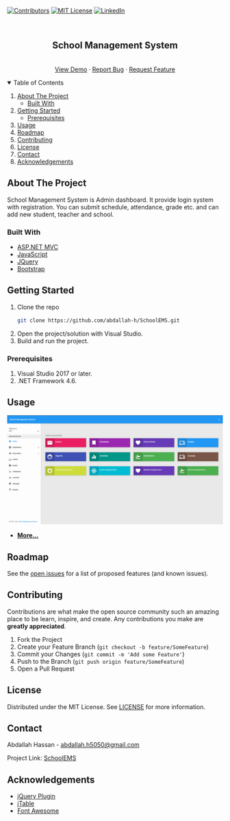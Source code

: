 [![Contributors][contributors-shield]][contributors-url]
[![MIT License][license-shield]][license-url]
[![LinkedIn][linkedin-shield]][linkedin-url]

<!-- [![Forks][forks-shield]][forks-url]
[![Stargazers][stars-shield]][stars-url]
[![Issues][issues-shield]][issues-url] -->

<!-- PROJECT LOGO -->
<br />
<p align="center">

  <h2 align="center">School Management System</h2>

  <p align="center">
    <br />
    <a href="https://github.com/abdallah-h/SchoolEMS">View Demo</a>
    ·
    <a href="https://github.com/abdallah-h/SchoolEMS/issues">Report Bug</a>
    ·
    <a href="https://github.com/abdallah-h/SchoolEMS/issues">Request Feature</a>
  </p>
</p>

<!-- TABLE OF CONTENTS -->
<details open="open">
  <summary>Table of Contents</summary>
  <ol>
    <li>
      <a href="#about-the-project">About The Project</a>
      <ul>
        <li><a href="#built-with">Built With</a></li>
      </ul>
    </li>
    <li>
      <a href="#getting-started">Getting Started</a>
      <ul>
        <li><a href="#prerequisites">Prerequisites</a></li>
      </ul>
    </li>
    <li><a href="#usage">Usage</a></li>
    <li><a href="#roadmap">Roadmap</a></li>
    <li><a href="#contributing">Contributing</a></li>
    <li><a href="#license">License</a></li>
    <li><a href="#contact">Contact</a></li>
    <li><a href="#acknowledgements">Acknowledgements</a></li>
  </ol>
</details>

<!-- ABOUT THE PROJECT -->

## About The Project

School Management System is Admin dashboard. It provide login system with registration. You can submit schedule, attendance, grade etc. and can add new student, teacher and school.

### Built With

- [ASP.NET MVC](https://dotnet.microsoft.com/apps/aspnet/mvc)
- [JavaScript](https://www.javascript.com/)
- [JQuery](https://jquery.com)
- [Bootstrap](https://getbootstrap.com)

<!-- GETTING STARTED -->

## Getting Started

1. Clone the repo
   ```sh
   git clone https://github.com/abdallah-h/SchoolEMS.git
   ```
2. Open the project/solution with Visual Studio.
3. Build and run the project.

### Prerequisites

1. Visual Studio 2017 or later.
2. .NET Framework 4.6.

<!-- USAGE EXAMPLES -->

## Usage

![Dashboard](<screenshots/s (3).png?raw=true> "Dashboard")

- **[More...](screenshots/showme.md)**

<!-- ROADMAP -->

## Roadmap

See the [open issues](https://github.com/abdallah-h/SchoolEMS/issues) for a list of proposed features (and known issues).

<!-- CONTRIBUTING -->

## Contributing

Contributions are what make the open source community such an amazing place to be learn, inspire, and create. Any contributions you make are **greatly appreciated**.

1. Fork the Project
2. Create your Feature Branch (`git checkout -b feature/SomeFeature`)
3. Commit your Changes (`git commit -m 'Add some Feature'`)
4. Push to the Branch (`git push origin feature/SomeFeature`)
5. Open a Pull Request

<!-- LICENSE -->

## License

Distributed under the MIT License. See [LICENSE](LICENSE.md) for more information.

<!-- CONTACT -->

## Contact

Abdallah Hassan - abdallah.h5050@gmail.com

Project Link: [SchoolEMS](https://github.com/abdallah-h/SchoolEMS)

<!-- ACKNOWLEDGEMENTS -->

## Acknowledgements

- [jQuery Plugin](https://plugins.jquery.com/)
- [jTable](https://www.jtable.org/)
- [Font Awesome](https://fontawesome.com)

<!-- MARKDOWN LINKS & IMAGES -->
<!-- https://www.markdownguide.org/basic-syntax/#reference-style-links -->

[contributors-shield]: https://img.shields.io/github/contributors/abdallah-h/SchoolEMS.svg?style=for-the-badge
[contributors-url]: https://github.com/abdallah-h/SchoolEMS/graphs/contributors
[license-shield]: https://img.shields.io/github/license/abdallah-h/SchoolEMS.svg?style=for-the-badge
[license-url]: https://github.com/abdallah-h/SchoolEMS/LICENSE.md
[linkedin-shield]: https://img.shields.io/badge/-LinkedIn-black.svg?style=for-the-badge&logo=linkedin&colorB=555
[linkedin-url]: https://www.linkedin.com/in/abdallah-h/

<!-- [forks-shield]: https://img.shields.io/github/forks/abdallah-h/SchoolEMS.svg?style=for-the-badge
[forks-url]: https://github.com/abdallah-h/SchoolEMS/network/members
[stars-shield]: https://img.shields.io/github/stars/abdallah-h/SchoolEMS.svg?style=for-the-badge
[stars-url]: https://github.com/abdallah-h/SchoolEMS/stargazers
[issues-shield]: https://img.shields.io/github/issues/abdallah-h/SchoolEMS.svg?style=for-the-badge
[issues-url]: https://github.com/othneildrew/Best-README-Template/issues -->
